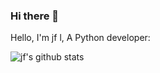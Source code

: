 ### Hi there 👋

Hello, I'm jf l, A Python developer:

<!--
- 👯 I’m looking to collaborate on ...
- 🤔 I’m looking for help with ...
- 💬 Ask me about ...
- 📫 How to reach me: ...
- 😄 Pronouns: ...
- ⚡ Fun fact: ...
-->
![jf's github stats](https://github-readme-stats.vercel.app/api?username=junfalin&show_icons=true&theme=radical)

